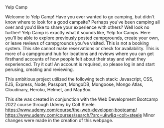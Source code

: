 Yelp Camp 

Welcome to Yelp Camp! 
Have you ever wanted to go camping, but didn't know where to look for a good campsite? Perhaps you've been camping all over and you'd like to share your experience
with others? Well look no further! Yelp Camp is exactly what it sounds like, Yelp for Camps. Here you'll be able to explore previously posted campgrounds, create your
own, or leave reviews of campgrounds you've visited. 
This is not a booking system. This site cannot make reservations or check for availability. This is more of a campground hub for locations and reviews where you can get
firsthand accounts of how people felt about their stay and what they experienced. 
Try it out! An account is required, so please log in and start perusing, creating and reviewing. 

This ambitious project utilized the following tech stack:
Javascript, CSS, EJS, Express, Node, Passport, MongoDB, Mongoose, Mongo Atlas, Cloudinary, Heroku, Helmet, and MapBox.  

This site was created in conjunction with the Web Development Bootcamp 2022 course through Udemy by Colt Steele. 
https://www.udemy.com/course/the-web-developer-bootcamp/
https://www.udemy.com/courses/search/?src=ukw&q=colt+steele
Minor changes were made in the creation of this webpage. 

